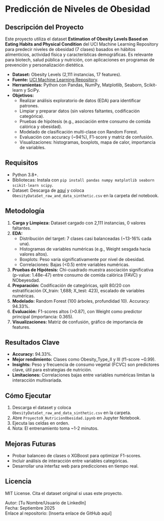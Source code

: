 # Predicción de Niveles de Obesidad

## Descripción del Proyecto
Este proyecto utiliza el dataset **Estimation of Obesity Levels Based on Eating Habits and Physical Condition** del UCI Machine Learning Repository para predecir niveles de obesidad (7 clases) basados en hábitos alimenticios, actividad física y características demográficas. Es relevante para biotech, salud pública y nutrición, con aplicaciones en programas de prevención y personalización dietética.

- **Dataset:** Obesity Levels (2,111 instancias, 17 features).
- **Fuente:** [UCI Machine Learning Repository](https://archive.ics.uci.edu/dataset/544/estimation+of+obesity+levels+based+on+eating+habits+and+physical+condition).
- **Herramientas:** Python con Pandas, NumPy, Matplotlib, Seaborn, Scikit-learn y SciPy.
- **Objetivos:**
  - Realizar análisis exploratorio de datos (EDA) para identificar patrones.
  - Limpiar y preparar datos (sin valores faltantes, codificación categórica).
  - Pruebas de hipótesis (e.g., asociación entre consumo de comida calórica y obesidad).
  - Modelado de clasificación multi-clase con Random Forest.
  - Evaluación con accuracy (~94%), F1-score y matriz de confusión.
  - Visualizaciones: histogramas, boxplots, mapa de calor, importancia de variables.

## Requisitos
- Python 3.8+.
- Bibliotecas: Instala con `pip install pandas numpy matplotlib seaborn scikit-learn scipy`.
- Dataset: Descarga de [aquí](https://archive.ics.uci.edu/static/public/544/estimation+of+obesity+levels+based+on+eating+habits+and+physical+condition.zip) y coloca `ObesityDataSet_raw_and_data_sinthetic.csv` en la carpeta del notebook.

## Metodología
1. **Carga y Limpieza:** Dataset cargado con 2,111 instancias, 0 valores faltantes.
2. **EDA:**
   - Distribución del target: 7 clases casi balanceadas (~13-16% cada una).
   - Histogramas de variables numéricas (e.g., Weight sesgada hacia valores altos).
   - Boxplots: Peso varía significativamente por nivel de obesidad.
   - Correlaciones: Bajas (<0.5) entre variables numéricas.
3. **Pruebas de Hipótesis:** Chi-cuadrado muestra asociación significativa (p-value: 1.48e-47) entre consumo de comida calórica (FAVC) y NObeyesdad.
4. **Preparación:** Codificación de categóricas, split 80/20 con estratificación (X_train: 1,688; X_test: 423), escalado de variables numéricas.
5. **Modelado:** Random Forest (100 árboles, profundidad 10). Accuracy: 94.33%.
6. **Evaluación:** F1-scores altos (>0.87), con Weight como predictor principal (importancia: 0.365).
7. **Visualizaciones:** Matriz de confusión, gráfico de importancia de features.

## Resultados Clave
- **Accuracy:** 94.33%.
- **Mejor rendimiento:** Clases como Obesity_Type_II y III (f1-score ~0.99).
- **Insights:** Peso y frecuencia de consumo vegetal (FCVC) son predictores clave, útil para estrategias de nutrición.
- **Limitaciones:** Correlaciones bajas entre variables numéricas limitan la interacción multivariada.

## Cómo Ejecutar
1. Descarga el dataset y coloca `ObesityDataSet_raw_and_data_sinthetic.csv` en la carpeta.
2. Abre `Proyecto9_NutricionObesidad.ipynb` en Jupyter Notebook.
3. Ejecuta las celdas en orden.
4. Nota: El entrenamiento toma ~1-2 minutos.

## Mejoras Futuras
- Probar balanceo de clases o XGBoost para optimizar F1-scores.
- Incluir análisis de interacción entre variables categóricas.
- Desarrollar una interfaz web para predicciones en tiempo real.

## Licencia
MIT License. Cita el dataset original si usas este proyecto.

Autor: [Tu Nombre/Usuario de LinkedIn]  
Fecha: Septiembre 2025  
Enlace al repositorio: [Inserta enlace de GitHub aquí]
